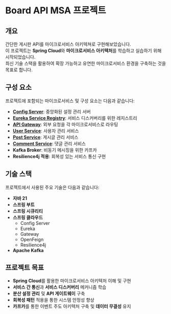 # **Board API MSA 프로젝트**

## **개요**

간단한 게시판 API를 마이크로서비스 아키텍쳐로 구현해보았습니다.   
이 프로젝트는 **Spring Cloud**와 **마이크로서비스 아키텍처**를 학습하고 실습하기 위해 시작되었습니다.   
최신 기술 스택을 활용하여 확장 가능하고 유연한 마이크로서비스 환경을 구축하는 것을 목표로 합니다.   

## **구성 요소**

프로젝트에 포함되는 마이크로서비스 및 구성 요소는 다음과 같습니다:

- [**Config Server**](https://github.com/board-api-msa/config-server): 중앙화된 설정 관리 서버
- [**Eureka Service Registry**](https://github.com/board-api-msa/eureka-server): 서비스 디스커버리를 위한 레지스트리
- [**API Gateway**](https://github.com/board-api-msa/gateway-server): 외부 요청을 각 마이크로서비스로 라우팅
- [**User Service**](https://github.com/board-api-msa/user-service): 사용자 관리 서비스
- [**Post Service**](https://github.com/board-api-msa/post-service): 게시글 관리 서비스
- [**Comment Service**](https://github.com/board-api-msa/comment-service): 댓글 관리 서비스
- **Kafka Broker**: 비동기 메시징을 위한 카프카
- **Resilience4j 적용**: 회복성 있는 서비스 통신 구현

## **기술 스택**

프로젝트에서 사용된 주요 기술은 다음과 같습니다:

- **자바 21**
- **스프링 부트**
- **스프링 시큐리티**
- **스프링 클라우드**
  - Config Server
  - Eureka
  - Gateway
  - OpenFeign
  - Resilience4j
- **Apache Kafka**

## **프로젝트 목표**

- **Spring Cloud**를 활용한 마이크로서비스 아키텍처 이해 및 구현
- **서비스 간 통신**과 **서비스 디스커버리** 메커니즘 학습
- **분산 설정 관리** 및 **API 게이트웨이** 구축
- **회복성 패턴** 적용을 통한 시스템 안정성 향상
- **카프카**를 통한 이벤트 주도 아키텍처 구축 및 **데이터 무결성** 유지